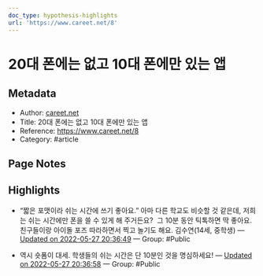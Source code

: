 ```yaml
---
doc_type: hypothesis-highlights
url: 'https://www.careet.net/8'
---
```


# 20대 폰에는 없고 10대 폰에만 있는 앱

## Metadata
- Author: [careet.net]()
- Title: 20대 폰에는 없고 10대 폰에만 있는 앱
- Reference: https://www.careet.net/8
- Category: #article

## Page Notes
## Highlights
- “짧은 포맷이라 쉬는 시간에 쓰기 좋아요.” 아마 다른 학교도 비슷할 것 같은데, 저희는 쉬는 시간에만 폰을 쓸 수 있게 해 주거든요?  그 10분 동안 틱톡하면 딱 좋아요. 친구들이랑 아이돌 포즈 따라하면서 찍고 놀기도 해요. 김수연(14세, 중학생) — [Updated on 2022-05-27 20:36:49](https://hyp.is/S8KmUN2xEeyWWttVWBie3A/www.careet.net/8) — Group: #Public

- 역시 숏폼이 대세. 학생들의 쉬는 시간은 단 10분인 것을 명심하세요! — [Updated on 2022-05-27 20:36:58](https://hyp.is/UVA1pt2xEey0-O-QP7XXmg/www.careet.net/8) — Group: #Public



